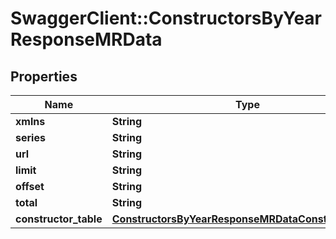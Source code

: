# SwaggerClient::ConstructorsByYearResponseMRData

## Properties
Name | Type | Description | Notes
------------ | ------------- | ------------- | -------------
**xmlns** | **String** |  | [optional] 
**series** | **String** |  | [optional] 
**url** | **String** |  | [optional] 
**limit** | **String** |  | [optional] 
**offset** | **String** |  | [optional] 
**total** | **String** |  | [optional] 
**constructor_table** | [**ConstructorsByYearResponseMRDataConstructorTable**](ConstructorsByYearResponseMRDataConstructorTable.md) |  | [optional] 


